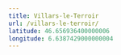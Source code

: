 ```yaml
---
title: Villars-le-Terroir
url: /villars-le-terroir/
latitude: 46.656936400000006
longitude: 6.6387429000000004
---
```

